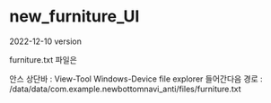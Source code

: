 # new_furniture_UI
2022-12-10 version

furniture.txt 파일은

안스 상단바 : View-Tool Windows-Device file explorer 들어간다음
경로 : /data/data/com.example.newbottomnavi_anti/files/furniture.txt

